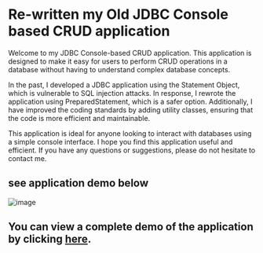 #  Re-written my Old JDBC Console based CRUD application 

Welcome to my JDBC Console-based CRUD application. This application is designed to make it easy for users to perform CRUD operations in a database without having to understand complex database concepts.

In the past, I developed a JDBC application using the Statement Object, which is vulnerable to SQL injection attacks. In response, I rewrote the application using PreparedStatement, which is a safer option. Additionally, I have improved the coding standards by adding utility classes, ensuring that the code is more efficient and maintainable.

This application is ideal for anyone looking to interact with databases using a simple console interface. I hope you find this application useful and efficient. If you have any questions or suggestions, please do not hesitate to contact me.

## see application demo below
![image](https://user-images.githubusercontent.com/108913933/225012321-2a3f2dac-d044-421e-bd93-0d2e203ad751.png)

## You can view a complete demo of the application by clicking <a href="https://github.com/safvan8/JDBC-CRUD-Application-Enhanced/blob/main/CodeOutput.pdf">here</a>.  
